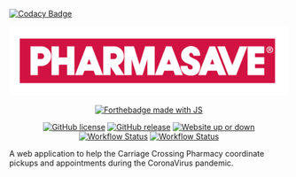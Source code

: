 
[![Codacy Badge](https://api.codacy.com/project/badge/Grade/f6eca690ab994e30be69031fad344f40)](https://app.codacy.com/manual/luke.zhang2004/Pharmasave-booker?utm_source=github.com&utm_medium=referral&utm_content=Luke-zhang-04/Pharmasave-booker&utm_campaign=Badge_Grade_Dashboard)

<div align="center">
    <img alt="pharmasave logo" src="assets/pharmasave-logo.png"/>
</div>

<p align="center">
    <a href="https://nodejs.org/en/"><img alt="Forthebadge made with JS" src="https://forthebadge.com/images/badges/made-with-javascript.svg"/></a>
</p>

<p align="center">
    <a href="https://github.com/luke-zhang-04/Pharmasave-booker/blob/master/LICENSE"><img alt="GitHub license" src="https://img.shields.io/github/license/luke-zhang-04/pharmasave-booker.svg"/></a>
    <a href="https://github.com/Luke-zhang-04/Pharmasave-booker/releases"><img alt="GitHub release" src="https://img.shields.io/github/release/luke-zhang-04/pharmasave-booker.svg"/></a>
    <a href="carriage-crossing-pharmacy.web.app"><img alt="Website up or down" src="https://img.shields.io/website-up-down-green-red/http/carriage-crossing-pharmacy.web.app.svg"/></a>
    <a href="https://github.com/Luke-zhang-04/Pharmasave-booker/actions?query=workflow%3Afirebase-deploy"><img alt="Workflow Status" src="https://img.shields.io/github/workflow/status/luke-zhang-04/pharmasave-booker/firebase-deploy"/></a>
    <a href="https://github.com/Luke-zhang-04/Pharmasave-booker/actions?query=workflow%3Afirebase-deploy"><img alt="Workflow Status" src="https://github.com/luke-zhang-04/Pharmasave-booker/workflows/firebase-deploy/badge.svg"/></a>
</p>

A web application to help the Carriage Crossing Pharmacy coordinate pickups and appointments during the CoronaVirus pandemic.